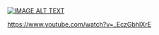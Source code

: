 [![IMAGE ALT TEXT](http://img.youtube.com/vi/_EczGbhIXrE/0.jpg)](https://www.youtube.com/watch?v=_EczGbhIXrE "Project Demo Video
")


https://www.youtube.com/watch?v=_EczGbhIXrE
